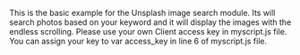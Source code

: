 This is the basic example for the Unsplash image search module. Its will search photos based on your keyword and it will display the images with the endless scrolling.
Please use your own Client access key in myscript.js file. You can assign your key to var access_key in line 6 of myscript.js file.
